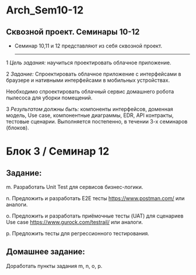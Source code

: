 # Arch_Sem10-12

## Сквозной проект. Семинары 10-12
* Семинар 10,11 и 12 представляют из себя сквозной проект.
  ______
1 *Цель задания:* научиться проектировать облачное приложение.

2 *Задание:* Спроектировать облачное приложение с интерфейсами в браузере и нативными интерфейсами в мобильных устройствах.

Необходимо спроектировать облачный сервис домашнего робота пылесоса для уборки помещений.

3 *Результатом должны быть:* компоненты интерфейсов, доменная модель, Use case, компонентные диаграммы, EDR, API контракты, тестовые сценарии.
Выполняется постепенно, в течении 3-х семинаров (блоков).


# Блок 3 / Семинар 12 

## Задание:

m. Разработать Unit Test для сервисов бизнес-логики.

n. Предложить и разработать E2E тесты https://www.postman.com/ или аналоги.

o. Предложить и разработать приёмочные тесты (UAT) для сценариев Use case https://www.gurock.com/testrail/ или аналоги.

p. Предложить тесты для регрессионного тестирования.

## Домашнее задание:

Доработать пункты задания m, n, o, p.
